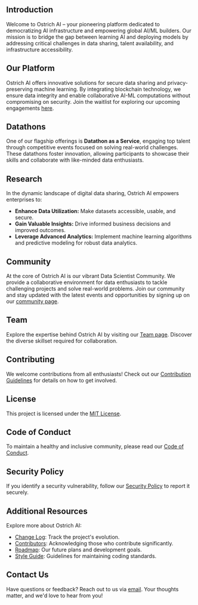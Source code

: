 ## Introduction

Welcome to Ostrich AI – your pioneering platform dedicated to democratizing AI infrastructure and empowering global AI/ML builders. Our mission is to bridge the gap between learning AI and deploying models by addressing critical challenges in data sharing, talent availability, and infrastructure accessibility.

## Our Platform

Ostrich AI offers innovative solutions for secure data sharing and privacy-preserving machine learning. By integrating blockchain technology, we ensure data integrity and enable collaborative AI-ML computations without compromising on security. Join the waitlist for exploring our upcoming engagements [here](https://forms.gle/QutyfY1PvPQEEu2r6).


## Datathons

One of our flagship offerings is **Datathon as a Service**, engaging top talent through competitive events focused on solving real-world challenges. These datathons foster innovation, allowing participants to showcase their skills and collaborate with like-minded data enthusiasts. 
## Research

In the dynamic landscape of digital data sharing, Ostrich AI empowers enterprises to:
- **Enhance Data Utilization:** Make datasets accessible, usable, and secure.
- **Gain Valuable Insights:** Drive informed business decisions and improved outcomes.
- **Leverage Advanced Analytics:** Implement machine learning algorithms and predictive modeling for robust data analytics.

## Community

At the core of Ostrich AI is our vibrant Data Scientist Community. We provide a collaborative environment for data enthusiasts to tackle challenging projects and solve real-world problems. Join our community and stay updated with the latest events and opportunities by signing up on our [community page](https://nas.io/ostrich-ai).

## Team

Explore the expertise behind Ostrich AI by visiting our [Team page](https://github.com/Mihir-Ai-lab/Ostrich_solutions/blob/main/Team.md). Discover the diverse skillset required for collaboration.

## Contributing

We welcome contributions from all enthusiasts! Check out our [Contribution Guidelines](CONTRIBUTING.md) for details on how to get involved.

## License

This project is licensed under the [MIT License](LICENSE).

## Code of Conduct

To maintain a healthy and inclusive community, please read our [Code of Conduct](CODE_OF_CONDUCT.md).

## Security Policy

If you identify a security vulnerability, follow our [Security Policy](SECURITY.md) to report it securely.

## Additional Resources

Explore more about Ostrich AI:
- [Change Log](CHANGELOG.md): Track the project's evolution.
- [Contributors](CONTRIBUTORS.md): Acknowledging those who contribute significantly.
- [Roadmap](ROADMAP.md): Our future plans and development goals.
- [Style Guide](STYLEGUIDE.md): Guidelines for maintaining coding standards.

## Contact Us

Have questions or feedback? Reach out to us via [email](mailto:contact@ostrich-ai.com?subject=Questions%20or%20Feedback). Your thoughts matter, and we'd love to hear from you!
